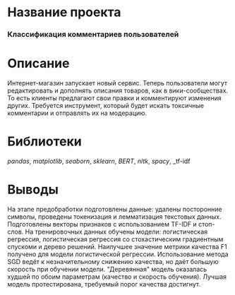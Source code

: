 # Название проекта

### Классификация комментариев пользователей

# Описание

Интернет-магазин запускает новый сервис. Теперь пользователи могут редактировать и дополнять описания товаров, как в вики-сообществах. 
То есть клиенты предлагают свои правки и комментируют изменения других. Требуется инструмент, который будет искать токсичные комментарии 
и отправлять их на модерацию.

# Библиотеки

_pandas_, _matplotlib_, _seaborn_, _sklearn_, _BERT_, _nltk_, _spacy_, _tf-idf

# Выводы

На этапе предобработки подготовлены данные: удалены посторонние символы, проведены токенизация и лемматизация текстовых данных. 
Подготовлены векторы признаков с использованием TF-IDF и стоп-слов. На тренировочных данных обучены модели: логистическая регрессия, 
логистическая регрессия со стохастическим градиентным спускоми и дерево решений. Наилучшее значение метрики качества F1 получено для модели логистической регрессии. 
Использование метода SGD ведёт к незначительному снижению качества, но даёт большую скорость при обучении модели. 
"Деревянная" модель оказалась худшей по обоим параметрам (качество и скорость обучения). Лучшая модель протестирована, требуемый порог качества достигнут.